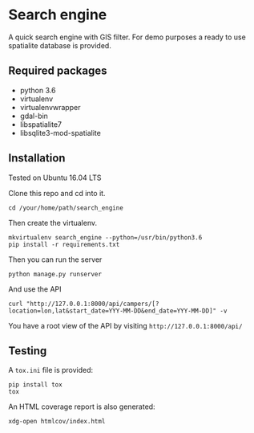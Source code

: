 # Search engine

A quick search engine with GIS filter. For demo purposes a ready to use spatialite database is provided.

## Required packages

* python 3.6
* virtualenv
* virtualenvwrapper
* gdal-bin
* libspatialite7
* libsqlite3-mod-spatialite

## Installation

Tested on Ubuntu 16.04 LTS

Clone this repo and cd into it.

`cd /your/home/path/search_engine`

Then create the virtualenv.

```
mkvirtualenv search_engine --python=/usr/bin/python3.6
pip install -r requirements.txt
```

Then you can run the server

`
python manage.py runserver
`

And use the API

```
curl "http://127.0.0.1:8000/api/campers/[?location=lon,lat&start_date=YYY-MM-DD&end_date=YYY-MM-DD]" -v
```

You have a root view of the API by visiting `http://127.0.0.1:8000/api/`

## Testing

A ``tox.ini`` file is provided:

```
pip install tox
tox
```

An HTML coverage report is also generated:

```
xdg-open htmlcov/index.html
```
